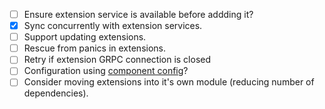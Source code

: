 - [ ] Ensure extension service is available before addding it?
- [x] Sync concurrently with extension services.
- [ ] Support updating extensions.
- [ ] Rescue from panics in extensions.
- [ ] Retry if extension GRPC connection is closed
- [ ] Configuration using [component config](https://book.kubebuilder.io/component-config-tutorial/tutorial.html)?
- [ ] Consider moving extensions into it's own module (reducing number of dependencies).
